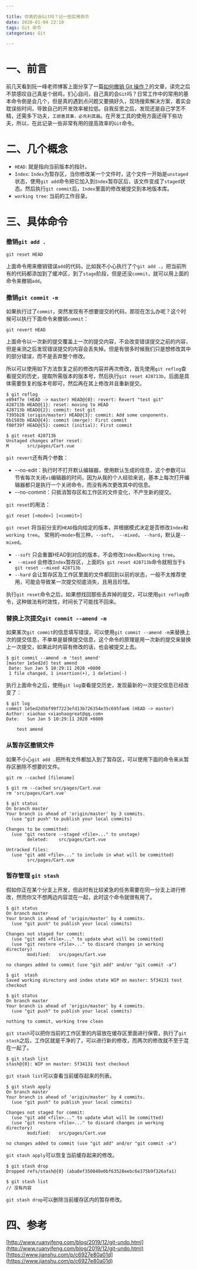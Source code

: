```yaml
---

title: 你真的会Git吗？记一些实用命令
date: 2020-01-04 22:10
tags: Git 命令
categories: Git

---
```


# 一、前言

前几天看到阮一峰老师博客上面分享了一篇[如何撤销 Git 操作？](http://www.ruanyifeng.com/blog/2019/12/git-undo.html)的文章，读完之后不禁感叹自己真是个弱鸡，扪心自问，自己真的会`Git`吗？日常工作中的常用的基本命令倒是会几个，但是真的遇到点问题又要搞好久，现场搜索解决方案，着实会耽误些时间，导致自己的开发效率被拉低。自我反思之后，发现还是自己学艺不精，还需多下功夫，`工欲善其事，必先利其器`。在开发工具的使用方面还得下些功夫，所以，在此记录一些非常有用的提高效率的`Git`命令。

# 二、几个概念

- `HEAD`: 就是指向当前版本的指针。
- `Index`: `Index`为暂存区，当你修改某一个文件时，这个文件一开始是`unstaged`状态，使用`git add`命令把它加入到`Index`暂存区后，该文件变成了`staged`状态。然后执行`git commit`后，`Index`里面的修改被提交到本地版本库。
- `working tree`: 当前的工作目录。

<!--more-->

# 三、具体命令

### 撤销`git add .`

```
git reset HEAD
```
上面命令用来撤销错误`add`的代码，比如我不小心执行了个`git add .`，把当前所有的代码都添加到了缓冲区，到了`stage`阶段，但是还没`commit`，就可以用上面的命令来撤销`add`。

### 撤销`git commit -m`

如果执行过了`commit`，突然发现有不想要提交的代码，那现在怎么办呢？这个时候可以执行下面命令来撤销`commit`：

```
git revert HEAD
```
上面命令以一次新的提交覆盖上一次的提交内容，不会改变错误提交之前的内容，但是亲测之后发现错误提交的内容会丢失掉。但是有很多时候我们只是想修改其中的部分错误，而不是丢弃整个修改。

所以可以使用如下方法恢复之前的修改内容并再次修改，首先使用`git reflog`查看提交的历史，提取所需版本的版本号，然后执行`git reset 428713b`，后面是具体需要恢复的版本号即可，然后再在其上修改并且重新提交。
```
$ git reflog
e894f7e (HEAD -> master) HEAD@{0}: revert: Revert "test git"
428713b HEAD@{1}: reset: moving to HEAD
428713b HEAD@{2}: commit: test git
7395b28 (origin/master) HEAD@{3}: commit: Add some conponents.
6b1503b HEAD@{4}: commit (merge): First commit
f00f39f HEAD@{5}: commit (initial): First commit
```

```
$ git reset 428713b
Unstaged changes after reset:
M       src/pages/Cart.vue
```
`git revert`还有两个参数：
- --no-edit：执行时不打开默认编辑器，使用默认生成的信息，这个参数可以节省每次关闭`vi`编辑器的时间，因为从我的个人经验来说，基本上每次打开编辑器都只是执行一个关闭命令，而没有再次更改其中的信息。
- --no-commit：只抵消暂存区和工作区的文件变化，不产生新的提交。

`git reset`的用法：

```
git reset [<mode>] [<commit>]
```

`git reset` 将当前分支的`HEAD`指向给定的版本，并根据模式决定是否修改`Index`和`working tree`。
常用的`<mode>`有三种，`--soft`，` --mixed`， `--hard`，默认是`--mixed`。
- `--soft` 只会重置HEAD到对应的版本，不会修改`Index`和`working tree`。
- ` --mixed` 会修改`Index`暂存区，上面的`$ git reset 428713b`命令就相当于`$ git reset --mixed 428713b`
- `--hard` 会让暂存区及工作区里面的文件都回到以前的状态，一般不太推荐使用，可能会导致某一次提交彻底消失，且用且珍惜。

执行`git reset`命令之后，如果想找回那些丢弃掉的提交，可以使用`git reflog`命令，这种做法有时效性，时间长了可能找不回来。

### 替换上次提交`git commit --amend -m`
如果某次`git commit`的信息填写错误，可以使用`git commit --amend -m`来替换上次的提交信息，不单单是替换提交信息，这个命令的原理是用一次新的提交来替换上一次提交，如果此时内容有修改的话，也会被提交上去。

```
$ git commit --amend -m 'test amend'
[master 1e5ed2d] test amend
 Date: Sun Jan 5 10:29:11 2020 +0800
 1 file changed, 1 insertion(+), 1 deletion(-)
```
执行上面命令之后，使用`git log`查看提交历史，发现最新的一次提交信息已经改变了：
```
$ git log
commit 1e5ed2d5bf99f7223efd13b726354e35c695fae6 (HEAD -> master)
Author: xiaohao <xiaohaogreat@qq.com>
Date:   Sun Jan 5 10:29:11 2020 +0800

    test amend
```

### 从暂存区撤销文件
如果不小心`git add .`把所有文件都加入到了暂存区，可以使用下面的命令来从暂存区删除不想要的文件。
```
git rm --cached [filename]
```

```
$ git rm --cached src/pages/Cart.vue
rm 'src/pages/Cart.vue'
```

```
$ git status
On branch master
Your branch is ahead of 'origin/master' by 3 commits.
  (use "git push" to publish your local commits)

Changes to be committed:
  (use "git restore --staged <file>..." to unstage)
        deleted:    src/pages/Cart.vue

Untracked files:
  (use "git add <file>..." to include in what will be committed)
        src/pages/Cart.vue
```

### 暂存管理 `git stash`

假如你正在某个分支上开发，但此时有比较紧急的任务需要在同一分支上进行修改，然而你又不想两边内容混在一起，此时这个命令就很有用了。

```
$ git status
On branch master
Your branch is ahead of 'origin/master' by 4 commits.
  (use "git push" to publish your local commits)

Changes not staged for commit:
  (use "git add <file>..." to update what will be committed)
  (use "git restore <file>..." to discard changes in working directory)
        modified:   src/pages/Cart.vue

no changes added to commit (use "git add" and/or "git commit -a")

$ git  stash
Saved working directory and index state WIP on master: 5f34131 test checkout

$ git status
On branch master
Your branch is ahead of 'origin/master' by 4 commits.
  (use "git push" to publish your local commits)

nothing to commit, working tree clean

```
`git stash`可以把你当前的工作区里的内容放在缓存区里面进行保管，执行了`git stash`之后，工作区就是干净的了，可以进行新的修改，而两次的修改就不至于混在一起了。

```
$ git stash list
stash@{0}: WIP on master: 5f34131 test checkout
```
`git stash list`可以查看当前缓存起来的列表。

```
$ git stash apply
On branch master
Your branch is ahead of 'origin/master' by 4 commits.
  (use "git push" to publish your local commits)

Changes not staged for commit:
  (use "git add <file>..." to update what will be committed)
  (use "git restore <file>..." to discard changes in working directory)
        modified:   src/pages/Cart.vue

no changes added to commit (use "git add" and/or "git commit -a")
```
`git stash apply`可以恢复当前缓存起来的修改。

```
$ git stash drop
Dropped refs/stash@{0} (aba8ef350840e0bf63528eebc6e375b9f326afa1)

$ git stash list
// 没有内容
```
`git stash drop`可以删除当前缓存区内的暂存修改。


# 四、参考
[http://www.ruanyifeng.com/blog/2019/12/git-undo.html](http://www.ruanyifeng.com/blog/2019/12/git-undo.html)
[https://www.jianshu.com/p/c6927e80a01d](https://www.jianshu.com/p/c6927e80a01d)
